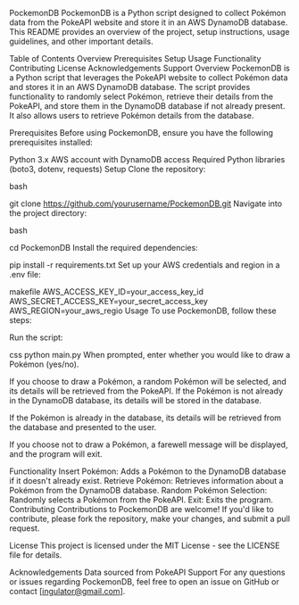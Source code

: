 PockemonDB
PockemonDB is a Python script designed to collect Pokémon data from the PokeAPI website and store it in an AWS DynamoDB database. This README provides an overview of the project, setup instructions, usage guidelines, and other important details.

Table of Contents
Overview
Prerequisites
Setup
Usage
Functionality
Contributing
License
Acknowledgements
Support
Overview
PockemonDB is a Python script that leverages the PokeAPI website to collect Pokémon data and stores it in an AWS DynamoDB database. The script provides functionality to randomly select Pokémon, retrieve their details from the PokeAPI, and store them in the DynamoDB database if not already present. It also allows users to retrieve Pokémon details from the database.

Prerequisites
Before using PockemonDB, ensure you have the following prerequisites installed:

Python 3.x
AWS account with DynamoDB access
Required Python libraries (boto3, dotenv, requests)
Setup
Clone the repository:

bash

git clone https://github.com/yourusername/PockemonDB.git
Navigate into the project directory:

bash

cd PockemonDB
Install the required dependencies:

pip install -r requirements.txt
Set up your AWS credentials and region in a .env file:

makefile
AWS_ACCESS_KEY_ID=your_access_key_id
AWS_SECRET_ACCESS_KEY=your_secret_access_key
AWS_REGION=your_aws_regio
Usage
To use PockemonDB, follow these steps:

Run the script:

css
python main.py
When prompted, enter whether you would like to draw a Pokémon (yes/no).

If you choose to draw a Pokémon, a random Pokémon will be selected, and its details will be retrieved from the PokeAPI. If the Pokémon is not already in the DynamoDB database, its details will be stored in the database.

If the Pokémon is already in the database, its details will be retrieved from the database and presented to the user.

If you choose not to draw a Pokémon, a farewell message will be displayed, and the program will exit.

Functionality
Insert Pokémon: Adds a Pokémon to the DynamoDB database if it doesn't already exist.
Retrieve Pokémon: Retrieves information about a Pokémon from the DynamoDB database.
Random Pokémon Selection: Randomly selects a Pokémon from the PokeAPI.
Exit: Exits the program.
Contributing
Contributions to PockemonDB are welcome! If you'd like to contribute, please fork the repository, make your changes, and submit a pull request.

License
This project is licensed under the MIT License - see the LICENSE file for details.

Acknowledgements
Data sourced from PokeAPI
Support
For any questions or issues regarding PockemonDB, feel free to open an issue on GitHub or contact [ingulator@gmail.com].
